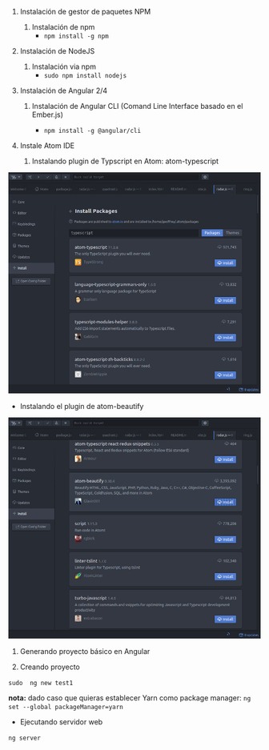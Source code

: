 1. Instalación de gestor de paquetes NPM
   1. Instalación de npm
      * `npm install -g npm`
2. Instalación de NodeJS
   1. Instalación via npm
      * `sudo npm install nodejs`
3. Instalación de Angular 2/4

   1. Instalación de Angular CLI \(Comand Line Interface basado en el Ember.js\)

      * `npm install -g @angular/cli`

4. Instale Atom IDE

   1. Instalando plugin de Typscript en Atom: atom-typescript

![](/assets/screenshot_typescript_plugin_install_on_atom.png)

* Instalando el plugin de atom-beautify

![](/assets/screenshots_atom_install_plugin_atom-beautify.png)

1. Generando proyecto básico en Angular

2. Creando proyecto

`sudo  ng new test1`

**nota:** dado caso que quieras establecer Yarn como package manager: `ng set --global packageManager=yarn`

* Ejecutando servidor web

`ng server`

